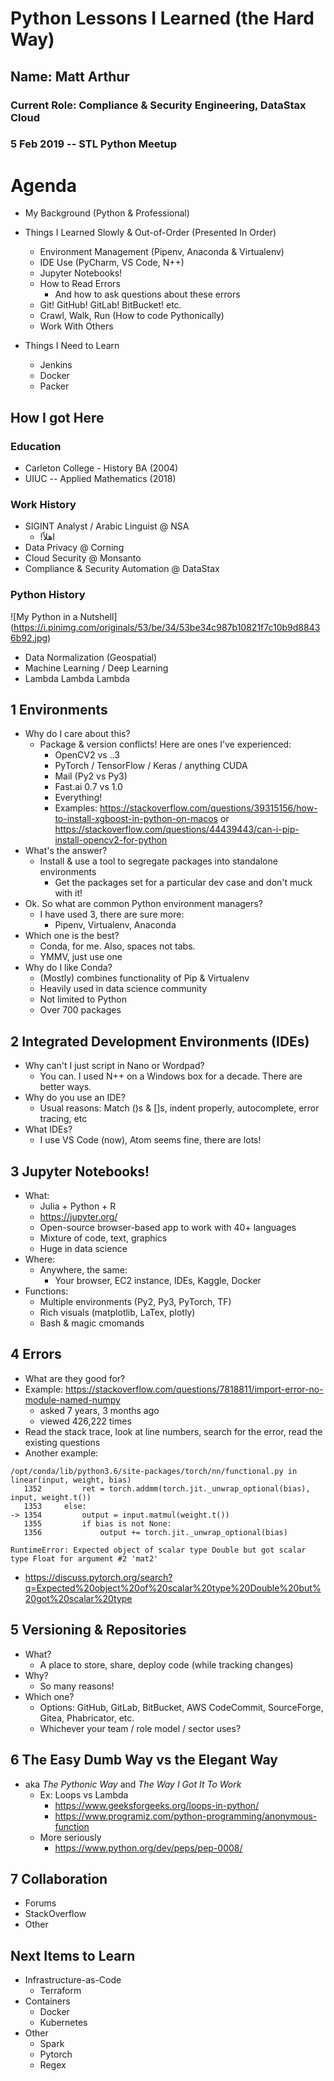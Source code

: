 # Python Lessons I Learned (the Hard Way)

## Name: Matt Arthur
### Current Role: Compliance & Security Engineering, DataStax Cloud 
### 5 Feb 2019 -- STL Python Meetup

# Agenda

* My Background (Python & Professional)
* Things I Learned Slowly & Out-of-Order (Presented In Order)
  * Environment Management (Pipenv, Anaconda & Virtualenv)
  * IDE Use (PyCharm, VS Code, N++)
  * Jupyter Notebooks! 
  * How to Read Errors
	* And how to ask questions about these errors
  * Git! GitHub! GitLab! BitBucket! etc.
  * Crawl, Walk, Run (How to code Pythonically)
  * Work With Others

* Things I Need to Learn
  * Jenkins
  * Docker
  * Packer


## How I got Here

### Education
* Carleton College - History BA (2004)
* UIUC -- Applied Mathematics (2018)

### Work History
* SIGINT Analyst / Arabic Linguist @ NSA 
  * !اهلاً
* Data Privacy @ Corning
* Cloud Security @ Monsanto
* Compliance & Security Automation @ DataStax

### Python History
![My Python in a Nutshell]
(https://i.pinimg.com/originals/53/be/34/53be34c987b10821f7c10b9d88436b92.jpg)

* Data Normalization (Geospatial)
* Machine Learning / Deep Learning
* Lambda Lambda Lambda

## 1 Environments
* Why do I care about this? 
  * Package & version conflicts! Here are ones I've experienced:
    * OpenCV2 vs ..3
    * PyTorch / TensorFlow / Keras / anything CUDA
    * Mail (Py2 vs Py3)
    * Fast.ai 0.7 vs 1.0
    * Everything! 
    * Examples: https://stackoverflow.com/questions/39315156/how-to-install-xgboost-in-python-on-macos or https://stackoverflow.com/questions/44439443/can-i-pip-install-opencv2-for-python
* What's the answer?
  * Install & use a tool to segregate packages into standalone environments
    * Get the packages set for a particular dev case and don't muck with it!
* Ok. So what are common Python environment managers? 
  * I have used 3, there are sure more:
    * Pipenv, Virtualenv, Anaconda
* Which one is the best?
  * Conda, for me. Also, spaces not tabs.
  * YMMV, just use one
* Why do I like Conda? 
  * (Mostly) combines functionality of Pip & Virtualenv
  * Heavily used in data science community
  * Not limited to Python
  * Over 700 packages

## 2 Integrated Development Environments (IDEs)
* Why can't I just script in Nano or Wordpad?
  * You can. I used N++ on a Windows box for a decade. There are better ways.
* Why do you use an IDE?
  * Usual reasons: Match ()s & []s, indent properly, autocomplete, error tracing, etc
* What IDEs?
  * I use VS Code (now), Atom seems fine, there are lots! 
  
## 3 Jupyter Notebooks!
* What:
  * Julia + Python + R
  * https://jupyter.org/
  * Open-source browser-based app to work with 40+ languages
  * Mixture of code, text, graphics
  * Huge in data science
* Where: 
  * Anywhere, the same:
    * Your browser, EC2 instance, IDEs, Kaggle, Docker
* Functions:
  * Multiple environments (Py2, Py3, PyTorch, TF)
  * Rich visuals (matplotlib, LaTex, plotly)
  * Bash & magic cmomands

## 4 Errors
* What are they good for?
* Example: https://stackoverflow.com/questions/7818811/import-error-no-module-named-numpy
  * asked 7 years, 3 months ago
  * viewed 426,222 times
 * Read the stack trace, look at line numbers, search for the error, read the existing questions
 * Another example: 

```
/opt/conda/lib/python3.6/site-packages/torch/nn/functional.py in linear(input, weight, bias)
   1352         ret = torch.addmm(torch.jit._unwrap_optional(bias), input, weight.t())
   1353     else:
-> 1354         output = input.matmul(weight.t())
   1355         if bias is not None:
   1356             output += torch.jit._unwrap_optional(bias)

RuntimeError: Expected object of scalar type Double but got scalar type Float for argument #2 'mat2'
```
   * https://discuss.pytorch.org/search?q=Expected%20object%20of%20scalar%20type%20Double%20but%20got%20scalar%20type

 
 ## 5 Versioning & Repositories
 * What? 
   * A place to store, share, deploy code (while tracking changes)
 * Why?
   * So many reasons!
 * Which one?
   * Options: GitHub, GitLab, BitBucket, AWS CodeCommit, SourceForge, Gitea, Phabricator, etc.
   * Whichever your team / role model / sector uses? 
 
 ## 6 The Easy Dumb Way vs the Elegant Way
 * aka _The Pythonic Way_ and _The Way I Got It To Work_
   * Ex: Loops vs Lambda
     * https://www.geeksforgeeks.org/loops-in-python/
     * https://www.programiz.com/python-programming/anonymous-function
   * More seriously
     * https://www.python.org/dev/peps/pep-0008/

## 7 Collaboration
 * Forums
 * StackOverflow
 * Other
 
## Next Items to Learn
 * Infrastructure-as-Code
   * Terraform
 * Containers
   * Docker
   * Kubernetes
 * Other
   * Spark
   * Pytorch
   * Regex
 
